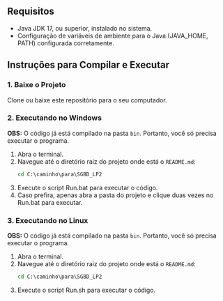 ## Requisitos

- Java JDK 17, ou superior, instalado no sistema.
- Configuração de variáveis de ambiente para o Java (JAVA_HOME, PATH) configurada corretamente.

## Instruções para Compilar e Executar

### 1. Baixe o Projeto

Clone ou baixe este repositório para o seu computador.

### 2. Executando no Windows

**OBS:** O código já está compilado na pasta `bin`. Portanto, você só precisa executar o programa.

1. Abra o terminal.
2. Navegue até o diretório raiz do projeto onde está o `README.md`:
   ```cmd
   cd C:\caminho\para\SGBD_LP2

3. Execute o script Run.bat para executar o código.
4. Caso prefira, apenas abra a pasta do projeto e clique duas vezes no Run.bat para executar.

### 3. Executando no Linux

**OBS:** O código já está compilado na pasta `bin`. Portanto, você só precisa executar o programa.

1. Abra o terminal.
2. Navegue até o diretório raiz do projeto onde está o `README.md`:
   ```cmd
   cd C:\caminho\para\SGBD_LP2

3. Execute o script Run.sh para executar o código.